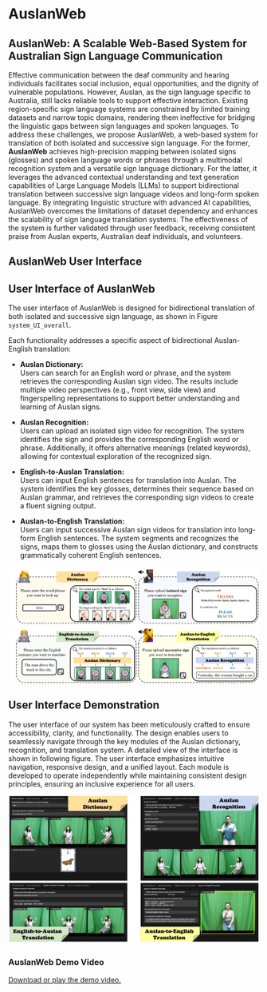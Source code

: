 # AuslanWeb

## AuslanWeb: A Scalable Web-Based System for Australian Sign Language Communication

Effective communication between the deaf community and hearing individuals facilitates social inclusion, equal opportunities, and the dignity of vulnerable populations.  However, Auslan, as the sign language specific to Australia, still lacks reliable tools to support effective interaction.  Existing region-specific sign language systems are constrained by limited training datasets and narrow topic domains, rendering them ineffective for bridging the linguistic gaps between sign languages and spoken languages.  To address these challenges, we propose AuslanWeb, a web-based system for translation of both isolated and successive sign language.
For the former, **AuslanWeb** achieves high-precision mapping between isolated signs (glosses) and spoken language words or phrases through a multimodal recognition system and a versatile sign language dictionary.
For the latter, it leverages the advanced contextual understanding and text generation capabilities of Large Language Models (LLMs) to support bidirectional translation between successive sign language videos and long-form spoken language.
By integrating linguistic structure with advanced AI capabilities, AuslanWeb overcomes the limitations of dataset dependency and enhances the scalability of sign language translation systems. 
The effectiveness of the system is further validated through user feedback, receiving consistent praise from Auslan experts, Australian deaf individuals, and volunteers.

## AuslanWeb User Interface

## User Interface of AuslanWeb

The user interface of AuslanWeb is designed for bidirectional translation of both isolated and successive sign language, as shown in Figure `system_UI_overall`.

Each functionality addresses a specific aspect of bidirectional Auslan-English translation:

- **Auslan Dictionary:**  
  Users can search for an English word or phrase, and the system retrieves the corresponding Auslan sign video. The results include multiple video perspectives (e.g., front view, side view) and fingerspelling representations to support better understanding and learning of Auslan signs.

- **Auslan Recognition:**  
  Users can upload an isolated sign video for recognition. The system identifies the sign and provides the corresponding English word or phrase. Additionally, it offers alternative meanings (related keywords), allowing for contextual exploration of the recognized sign.

- **English-to-Auslan Translation:**  
  Users can input English sentences for translation into Auslan. The system identifies the key glosses, determines their sequence based on Auslan grammar, and retrieves the corresponding sign videos to create a fluent signing output.

- **Auslan-to-English Translation:**  
  Users can input successive Auslan sign videos for translation into long-form English sentences. The system segments and recognizes the signs, maps them to glosses using the Auslan dictionary, and constructs grammatically coherent English sentences.

<p align="center">
<img src="Demo_Image/UI_Design.jpg" alt="Alt text" title="The overall design of the proposed AuslanWeb user interface." width="500">
</p>

## User Interface Demonstration
The user interface of our system has been meticulously crafted to ensure accessibility, clarity, and functionality. 
The design enables users to seamlessly navigate through the key modules of the Auslan dictionary, recognition, and translation system. 
A detailed view of the interface is shown in following figure.
The user interface emphasizes intuitive navigation, responsive design, and a unified layout. 
Each module is developed to operate independently while maintaining consistent design principles, ensuring an inclusive experience for all users.

<p align="center">
<img src="Demo_Image/UI_Test.jpg" alt="Alt text" title="User interface demonstration for Auslan Dictionary, Recognition, and Bidirectional Translation Modules." width="500">
</p>

### AuslanWeb Demo Video

[Download or play the demo video.](Demo_Video/Demo.mp4)




